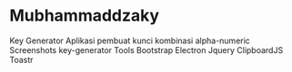 # Mubhammaddzaky
Key Generator Aplikasi pembuat kunci kombinasi alpha-numeric  Screenshots key-generator  Tools Bootstrap Electron Jquery ClipboardJS Toastr

